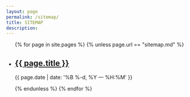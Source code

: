 ```yaml
---
layout: page
permalink: /sitemap/
title: SITEMAP
description: 
---
```


<ul class="post-list">
{% for page in site.pages %}
    {% unless page.url == "sitemap.md" %}
        <!-- initial for loop content goes here-->
    <li>
        <h2><a class="poem-title" href="{{ page.url | prepend: site.baseurl }}">{{ page.title }}</a></h2>
        <p class="post-meta">{{ page.date | date: '%B %-d, %Y — %H:%M' }}</p>
      </li>
       {% endunless %}
{% endfor %}
</ul>

